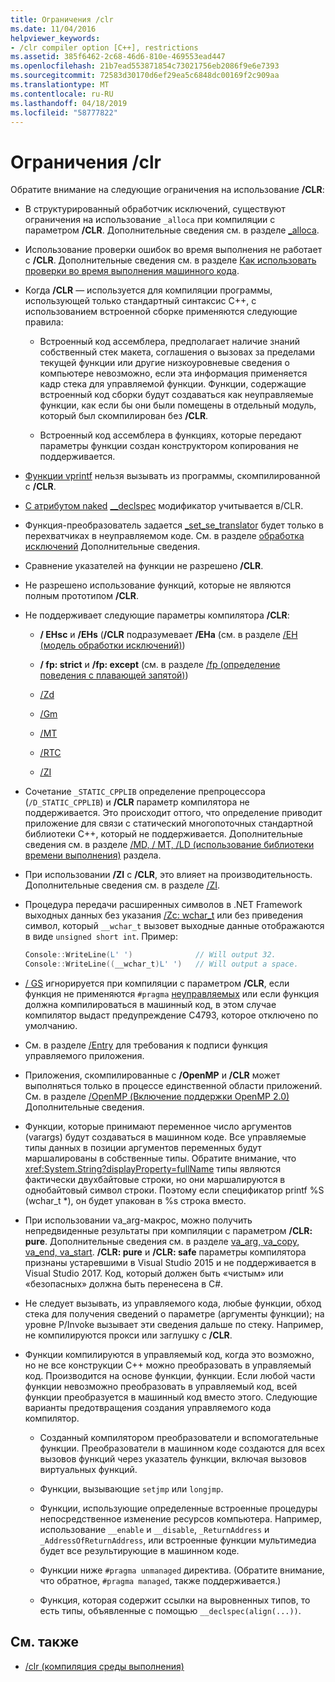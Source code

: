 ```yaml
---
title: Ограничения /clr
ms.date: 11/04/2016
helpviewer_keywords:
- /clr compiler option [C++], restrictions
ms.assetid: 385f6462-2c68-46d6-810e-469553ead447
ms.openlocfilehash: 21b7ead553871854c73021756eb2086f9e6e7393
ms.sourcegitcommit: 72583d30170d6ef29ea5c6848dc00169f2c909aa
ms.translationtype: MT
ms.contentlocale: ru-RU
ms.lasthandoff: 04/18/2019
ms.locfileid: "58777822"
---
```

# <a name="clr-restrictions"></a>Ограничения /clr

Обратите внимание на следующие ограничения на использование **/CLR**:

- В структурированный обработчик исключений, существуют ограничения на использование `_alloca` при компиляции с параметром **/CLR**. Дополнительные сведения см. в разделе [_alloca](../../c-runtime-library/reference/alloca.md).

- Использование проверки ошибок во время выполнения не работает с **/CLR**. Дополнительные сведения см. в разделе [Как использовать проверки во время выполнения машинного кода](/visualstudio/debugger/how-to-use-native-run-time-checks).

- Когда **/CLR** — используется для компиляции программы, использующей только стандартный синтаксис C++, с использованием встроенной сборке применяются следующие правила:

  - Встроенный код ассемблера, предполагает наличие знаний собственный стек макета, соглашения о вызовах за пределами текущей функции или другие низкоуровневые сведения о компьютере невозможно, если эта информация применяется кадр стека для управляемой функции. Функции, содержащие встроенный код сборки будут создаваться как неуправляемые функции, как если бы они были помещены в отдельный модуль, который был скомпилирован без **/CLR**.

  - Встроенный код ассемблера в функциях, которые передают параметры функции создан конструктором копирования не поддерживается.

- [Функции vprintf](../../c-runtime-library/vprintf-functions.md) нельзя вызывать из программы, скомпилированной с **/CLR**.

- [С атрибутом naked](../../cpp/naked-cpp.md) [__declspec](../../cpp/declspec.md) модификатор учитывается в/CLR.

- Функция-преобразователь задается [_set_se_translator](../../c-runtime-library/reference/set-se-translator.md) будет только в перехватчиках в неуправляемом коде. См. в разделе [обработка исключений](../../extensions/exception-handling-cpp-component-extensions.md) Дополнительные сведения.

- Сравнение указателей на функции не разрешено **/CLR**.

- Не разрешено использование функций, которые не являются полным прототипом **/CLR**.

- Не поддерживает следующие параметры компилятора **/CLR**:

  - **/ EHsc** и **/EHs** (**/CLR** подразумевает **/EHa** (см. в разделе [/EH (модель обработки исключений)](eh-exception-handling-model.md))

  - **/ fp: strict** и **/fp: except** (см. в разделе [/fp (определение поведения с плавающей запятой)](fp-specify-floating-point-behavior.md))

  - [/Zd](z7-zi-zi-debug-information-format.md)

  - [/Gm](gm-enable-minimal-rebuild.md)

  - [/MT](md-mt-ld-use-run-time-library.md)

  - [/RTC](rtc-run-time-error-checks.md)

  - [/ZI](z7-zi-zi-debug-information-format.md)

- Сочетание `_STATIC_CPPLIB` определение препроцессора (`/D_STATIC_CPPLIB`) и **/CLR** параметр компилятора не поддерживается. Это происходит оттого, что определение приводит приложение для связи с статический многопоточных стандартной библиотеки C++, который не поддерживается. Дополнительные сведения см. в разделе [/MD, / MT, /LD (использование библиотеки времени выполнения)](md-mt-ld-use-run-time-library.md) раздела.

- При использовании **/ZI** с **/CLR**, это влияет на производительность. Дополнительные сведения см. в разделе [/ZI](z7-zi-zi-debug-information-format.md).

- Процедура передачи расширенных символов в .NET Framework выходных данных без указания [/Zc: wchar_t](zc-wchar-t-wchar-t-is-native-type.md) или без приведения символ, который `__wchar_t` вызовет выходные данные отображаются в виде `unsigned short int`. Пример:

    ```cpp
    Console::WriteLine(L' ')              // Will output 32.
    Console::WriteLine((__wchar_t)L' ')   // Will output a space.
    ```

- [/ GS](gs-buffer-security-check.md) игнорируется при компиляции с параметром **/CLR**, если функция не применяются `#pragma` [неуправляемых](../../preprocessor/managed-unmanaged.md) или если функция должна компилироваться в машинный код, в этом случае компилятор выдаст предупреждение C4793, которое отключено по умолчанию.

- См. в разделе [/Entry](entry-entry-point-symbol.md) для требования к подписи функция управляемого приложения.

- Приложения, скомпилированные с **/OpenMP** и **/CLR** может выполняться только в процессе единственной области приложений.  См. в разделе [/OpenMP (Включение поддержки OpenMP 2.0)](openmp-enable-openmp-2-0-support.md) Дополнительные сведения.

- Функции, которые принимают переменное число аргументов (varargs) будут создаваться в машинном коде. Все управляемые типы данных в позиции аргументов переменных будут маршалированы в собственные типы. Обратите внимание, что <xref:System.String?displayProperty=fullName> типы являются фактически двухбайтовые строки, но они маршалируются в однобайтовый символ строки. Поэтому если спецификатор printf %S (wchar_t *), он будет упакован в %s строка вместо.

- При использовании va_arg-макрос, можно получить непредвиденные результаты при компиляции с параметром **/CLR: pure**. Дополнительные сведения см. в разделе [va_arg, va_copy, va_end, va_start](../../c-runtime-library/reference/va-arg-va-copy-va-end-va-start.md). **/CLR: pure** и **/CLR: safe** параметры компилятора признаны устаревшими в Visual Studio 2015 и не поддерживается в Visual Studio 2017. Код, который должен быть «чистым» или «безопасных» должна быть перенесена в C#.

- Не следует вызывать, из управляемого кода, любые функции, обход стека для получения сведений о параметре (аргументы функции); на уровне P/Invoke вызывает эти сведения дальше по стеку.  Например, не компилируются прокси или заглушку с **/CLR**.

- Функции компилируются в управляемый код, когда это возможно, но не все конструкции C++ можно преобразовать в управляемый код.  Производится на основе функции, функции. Если любой части функции невозможно преобразовать в управляемый код, всей функции преобразуется в машинный код вместо этого. Следующие варианты предотвращения создания управляемого кода компилятор.

  - Созданный компилятором преобразователи и вспомогательные функции. Преобразователи в машинном коде создаются для всех вызовов функций через указатель функции, включая вызовов виртуальных функций.

  - Функции, вызывающие `setjmp` или `longjmp`.

  - Функции, использующие определенные встроенные процедуры непосредственное изменение ресурсов компьютера. Например, использование `__enable` и `__disable`, `_ReturnAddress` и `_AddressOfReturnAddress`, или встроенные функции мультимедиа будет все результирующие в машинном коде.

  - Функции ниже `#pragma unmanaged` директива. (Обратите внимание, что обратное, `#pragma managed`, также поддерживается.)

  - Функция, которая содержит ссылки на выровненных типов, то есть типы, объявленные с помощью `__declspec(align(...))`.

## <a name="see-also"></a>См. также

- [/clr (компиляция среды выполнения)](clr-common-language-runtime-compilation.md)
